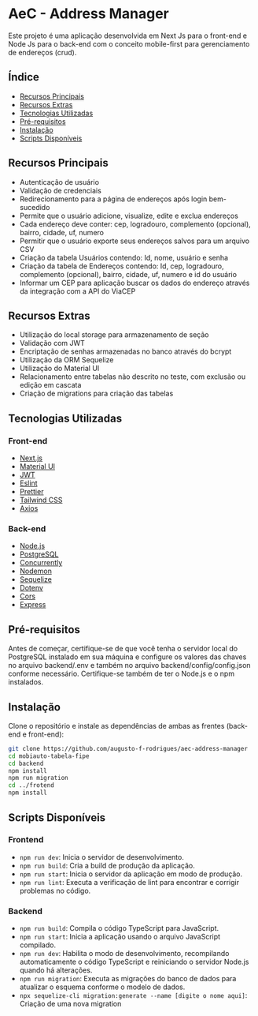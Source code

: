 # AeC - Address Manager

Este projeto é uma aplicação desenvolvida em Next Js para o front-end e Node Js para o back-end com o conceito mobile-first para gerenciamento de endereços (crud).

## Índice

- [Recursos Principais](#recursos-principais)
- [Recursos Extras](#recursos-extras)
- [Tecnologias Utilizadas](#tecnologias-utilizadas)
- [Pré-requisitos](#pré-requisitos)
- [Instalação](#instalação)
- [Scripts Disponíveis](#scripts-disponíveis)

## Recursos Principais

- Autenticação de usuário
- Validação de credenciais
- Redirecionamento para a página de endereços após login bem-sucedido
- Permite que o usuário adicione, visualize, edite e exclua endereços
- Cada endereço deve conter: cep, logradouro, complemento (opcional), bairro, cidade, uf, numero
- Permitir que o usuário exporte seus endereços salvos para um arquivo CSV
- Criação da tabela Usuários contendo: Id, nome, usuário e senha
- Criação da tabela de Endereços contendo: Id, cep, logradouro, complemento (opcional), bairro, cidade, uf, numero e id do usuário
- Informar um CEP para aplicação buscar os dados do endereço através da integração com a API do ViaCEP

## Recursos Extras

- Utilização do local storage para armazenamento de seção
- Validação com JWT
- Encriptação de senhas armazenadas no banco através do bcrypt
- Utilização da ORM Sequelize
- Utilização do Material UI
- Relacionamento entre tabelas não descrito no teste, com exclusão ou edição em cascata
- Criação de migrations para criação das tabelas

## Tecnologias Utilizadas

### Front-end

- [Next.js](https://nextjs.org/)
- [Material UI](https://mui.com/)
- [JWT](https://jwt.io/)
- [Eslint](https://eslint.org/)
- [Prettier](https://prettier.io/)
- [Tailwind CSS](https://tailwindcss.com/)
- [Axios](https://axios-http.com/)

### Back-end

- [Node.js](https://nodejs.org/)
- [PostgreSQL](https://www.postgresql.org/)
- [Concurrently](https://www.npmjs.com/package/concurrently)
- [Nodemon](https://nodemon.io/)
- [Sequelize](https://sequelize.org/)
- [Dotenv](https://www.npmjs.com/package/dotenv)
- [Cors](https://www.npmjs.com/package/cors)
- [Express](https://expressjs.com/)

## Pré-requisitos

Antes de começar, certifique-se de que você tenha o servidor local do PostgreSQL instalado em sua máquina e configure os valores das chaves no arquivo backend/.env e também no arquivo backend/config/config.json conforme necessário. Certifique-se também de ter o Node.js e o npm instalados.

## Instalação

Clone o repositório e instale as dependências de ambas as frentes (back-end e front-end):

```bash
git clone https://github.com/augusto-f-rodrigues/aec-address-manager
cd mobiauto-tabela-fipe
cd backend 
npm install
npm run migration
cd ../frotend
npm install
```

## Scripts Disponíveis

### Frontend

- `npm run dev`: Inicia o servidor de desenvolvimento.
- `npm run build`: Cria a build de produção da aplicação.
- `npm run start`: Inicia o servidor da aplicação em modo de produção.
- `npm run lint`: Executa a verificação de lint para encontrar e corrigir problemas no código.

### Backend

- `npm run build`: Compila o código TypeScript para JavaScript.
- `npm run start`: Inicia a aplicação usando o arquivo JavaScript compilado.
- `npm run dev`: Habilita o modo de desenvolvimento, recompilando automaticamente o código TypeScript e reiniciando o servidor Node.js quando há alterações.
- `npm run migration`: Executa as migrações do banco de dados para atualizar o esquema conforme o modelo de dados.
- `npx sequelize-cli migration:generate --name [digite o nome aqui]`: Criação de uma nova migration
